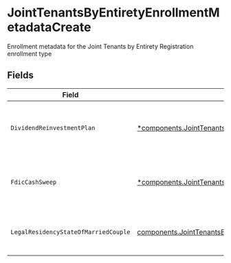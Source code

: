 # JointTenantsByEntiretyEnrollmentMetadataCreate

Enrollment metadata for the Joint Tenants by Entirety Registration enrollment type


## Fields

| Field                                                                                                                                                                                                      | Type                                                                                                                                                                                                       | Required                                                                                                                                                                                                   | Description                                                                                                                                                                                                | Example                                                                                                                                                                                                    |
| ---------------------------------------------------------------------------------------------------------------------------------------------------------------------------------------------------------- | ---------------------------------------------------------------------------------------------------------------------------------------------------------------------------------------------------------- | ---------------------------------------------------------------------------------------------------------------------------------------------------------------------------------------------------------- | ---------------------------------------------------------------------------------------------------------------------------------------------------------------------------------------------------------- | ---------------------------------------------------------------------------------------------------------------------------------------------------------------------------------------------------------- |
| `DividendReinvestmentPlan`                                                                                                                                                                                 | [*components.JointTenantsByEntiretyEnrollmentMetadataCreateDividendReinvestmentPlan](../../models/components/jointtenantsbyentiretyenrollmentmetadatacreatedividendreinvestmentplan.md)                    | :heavy_minus_sign:                                                                                                                                                                                         | Option to auto-enroll in Dividend Reinvestment; defaults to true                                                                                                                                           | DIVIDEND_REINVESTMENT_ENROLL                                                                                                                                                                               |
| `FdicCashSweep`                                                                                                                                                                                            | [*components.JointTenantsByEntiretyEnrollmentMetadataCreateFdicCashSweep](../../models/components/jointtenantsbyentiretyenrollmentmetadatacreatefdiccashsweep.md)                                          | :heavy_minus_sign:                                                                                                                                                                                         | Option to auto-enroll in FDIC cash sweep; defaults to true                                                                                                                                                 | FDIC_CASH_SWEEP_ENROLL                                                                                                                                                                                     |
| `LegalResidencyStateOfMarriedCouple`                                                                                                                                                                       | [components.JointTenantsByEntiretyEnrollmentMetadataCreateLegalResidencyStateOfMarriedCouple](../../models/components/jointtenantsbyentiretyenrollmentmetadatacreatelegalresidencystateofmarriedcouple.md) | :heavy_check_mark:                                                                                                                                                                                         | The legal residency state of a married couple                                                                                                                                                              | TX                                                                                                                                                                                                         |